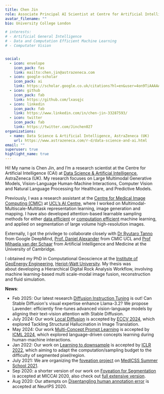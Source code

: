 ```yaml
---
title: Chen Jin
role: Associate Principal AI Scientist at Centre for Artificial Intelligence (CAI)
avatar_filename: ""
bio: University College London

# interests:
# - Artificial General Intelligence
# - Data and Computation Efficient Machine Learning
# - Computater Vision


social:
  - icon: envelope
    icon_pack: fas
    link: mailto:chen.jin@astrazeneca.com
  - icon: google-scholar
    icon_pack: ai
    link: https://scholar.google.co.uk/citations?hl=en&user=4on9TiAAAAAJ
  - icon: github
    icon_pack: fab
    link: https://github.com/lxasqjc
  - icon: linkedin
    icon_pack: fab
    link: https://www.linkedin.com/in/chen-jin-33287593/
  - icon: twitter
    icon_pack: fab
    link: https://twitter.com/Jinchen027
organizations:
  - name: Data Science & Artificial Intelligence, AstraZeneca (UK)
    url: https://www.astrazeneca.com/r-d/data-science-and-ai.html
email: ""
superuser: true
highlight_name: true
---
```

Hi! My name is Chen Jin, and I’m a research scientist at the Centre for Artificial Intelligence (CAI) at [Data Science & Artificial Intelligence](https://www.astrazeneca.com/r-d/data-science-and-ai.html), AstraZeneca (UK). My research focuses on Large Multimodal Generative Models, Vision-Language Human-Machine Interactions, Computer Vision and Natural Language Processing for Healthcare, and Predictive Models.

Previously, I was a research assistant at the [Centre for Medical Image Computing (CMIC)](https://www.ucl.ac.uk/medical-image-computing/) at [UCL’s AI Centre](https://www.ucl.ac.uk/ai-centre/), where I worked on Multimodal-Multiscale-Multitask representation learning, image generation and mapping. I have also developed attention-based learnable sampling methods for either [data efficient](https://lxasqjc.github.io/learn-downsample.github.io/) or [computation efficient](https://github.com/lxasqjc/Foveation-Segmentation) machine learning, and applied on segmentation of large volume high-resolution images.

Externally, I got the privilege to collaborate closely with [Dr Ryutaro Tanno](https://rt416.github.io/) from Google DeepMind, [Prof. Daniel Alexander](http://www0.cs.ucl.ac.uk/staff/d.alexander/) from CMIC UCL and [Prof Mihaela van der Schaar](https://www.vanderschaar-lab.com/prof-mihaela-van-der-schaar/) from Artificial Intelligence and Medicine at the University of Cambridge.

I obtained my PhD in Computational Geoscience at the [Institute of GeoEnergy Engineering](https://www.hw.ac.uk/uk/schools/energy-geoscience-infrastructure-society/research/ige.htm/), [Heriot-Watt University](https://www.hw.ac.uk/). My thesis was about developing a Hierarchical Digital Rock Analysis Workflow, involving machine learning-based multi scale-modal image fusion, reconstruction and fluid simulation.

<!-- {{< icon name="download" pack="fas" >}} Download my {{< staticref "uploads/CV_CHEN_JIN_22.pdf" "newtab" >}}CV{{< /staticref >}} (ast updated 14/03/2022). -->

**News**:
- Feb 2025: Our latest research [Diffusion Instruction Tuning](https://astrazeneca.github.io/vlm/) is out! Can Stable Diffusion's visual expertise enhance Llama-3.2? We propose Lavender: efficiently fine-tunes advanced vision-language models by aligning their text-vision attention with Stable Diffusion.
- July 2024: Our work [Local Diffusion](https://arxiv.org/abs/2404.05980) is accepted by [ECCV 2024](https://eccv2024.ecva.net/virtual/2024/papers.html?filter=titles), which explored Tackling Structural Hallucination in Image Translation.
- May 2024: Our work [Multi-Concept Prompt Learning](https://astrazeneca.github.io/mcpl.github.io/) is accepted by [ICML 2024](https://icml.cc/virtual/2024/poster/34548), which explored language-driven concepts learning during human-machine interactions.
- Jan 2022: Our work on [Learning to downsample](https://lxasqjc.github.io/learn-downsample.github.io/) is accepted by [ICLR 2022](https://openreview.net/forum?id=HndgQudNb91), which aiming to adapt the computation/sampling budget to the difficulty of segmented pixel/region.
- July 2021: We are organizing the [foveation project](https://medicss.cs.ucl.ac.uk/projects-2021/#foveation) on [MedICSS Summer School 2021](https://medicss.cs.ucl.ac.uk/programme-2021/).
- Sep 2020: a shorter version of our work on [Foveation for Segmentation](https://chenjin.netlify.app/publication/foveation/) is accepted at MICCAI 2020, also check out [full extensive version](https://arxiv.org/abs/2007.15124v2).
- Aug 2020: Our attempts on [Disentangling human annotation error](https://chenjin.netlify.app/publication/humanerror/) is accepted at NeurIPS 2020.
